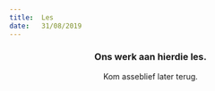 ```yaml
---
title:  Les
date:   31/08/2019
---
```


### <center>Ons werk aan hierdie les.</center>
<center>Kom asseblief later terug.</center>